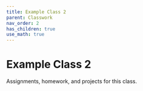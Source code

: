 ```yaml
---
title: Example Class 2
parent: Classwork
nav_order: 2
has_children: true
use_math: true
---
```


# Example Class 2

Assignments, homework, and projects for this class.